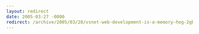 ```yaml
---
layout: redirect
date: 2005-03-27 -0800
redirect: /archive/2005/03/28/vsnet-web-development-is-a-memory-hog-2gb-or-not-2gb-ie-1gb.aspx/
---
```

